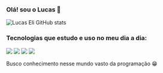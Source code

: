 ### Olá! sou o Lucas 👋
![Lucas Eli GitHub stats](https://github-readme-stats.vercel.app/api?username=LucasHeli&show_icons=true&theme=onedark)

### Tecnologias que estudo e uso no meu dia a dia:
<div style="display: inline_block" ><br\>
<img aling="center" src=https://img.shields.io/badge/JavaScript-F7DF1E?style=for-the-badge&logo=javascript&logoColor=black \>
<img aling="center" src=https://img.shields.io/badge/HTML5-E34F26?style=for-the-badge&logo=html5&logoColor=white \>
<img aling="center" src=https://img.shields.io/badge/CSS3-1572B6?style=for-the-badge&logo=css3&logoColor=white \>
<img aling="center" src=https://img.shields.io/badge/MySQL-00000F?style=for-the-badge&logo=mysql&logoColor=white \>
  
</div><br\>

Busco conhecimento nesse mundo vasto da programação 😁

